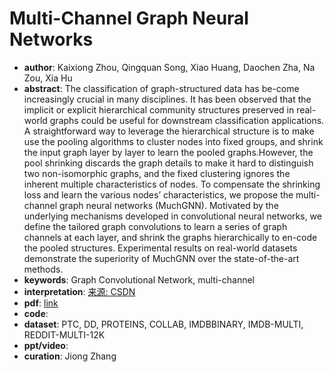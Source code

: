 # Multi-Channel Graph Neural Networks
* **author**: Kaixiong Zhou, Qingquan Song, Xiao Huang, Daochen Zha, Na Zou, Xia Hu
* **abstract**: The classification of graph-structured data has be-come increasingly crucial in many disciplines. It has been observed that the implicit or explicit hierarchical community structures preserved in real-world graphs could be useful for downstream classification applications. A straightforward way to leverage the hierarchical structure is to make use the pooling algorithms to cluster nodes into fixed groups, and shrink the input graph layer by layer to learn the pooled graphs.However, the pool shrinking discards the graph details to make it hard to distinguish two non-isomorphic graphs, and the fixed clustering ignores the inherent multiple characteristics of nodes. To compensate the shrinking loss and learn the various nodes’ characteristics, we propose the multi-channel graph neural networks (MuchGNN). Motivated by the underlying mechanisms developed in convolutional neural networks, we define the tailored graph convolutions to learn a series of graph channels at each layer, and shrink the graphs hierarchically to en-code the pooled structures. Experimental results on real-world datasets demonstrate the superiority of MuchGNN over the state-of-the-art methods.
* **keywords**: Graph Convolutional Network, multi-channel
* **interpretation**: [来源: CSDN](https://blog.csdn.net/todoooooo/article/details/106503700)
* **pdf**: [link](https://www.ijcai.org/Proceedings/2020/188)
* **code**: 
* **dataset**: PTC, DD, PROTEINS, COLLAB, IMDBBINARY, IMDB-MULTI, REDDIT-MULTI-12K
* **ppt/video**:
* **curation**: Jiong Zhang 